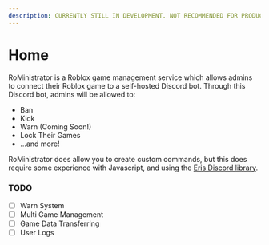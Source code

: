 ```yaml
---
description: CURRENTLY STILL IN DEVELOPMENT. NOT RECOMMENDED FOR PRODUCTION USE YET
---
```


# Home

RoMinistrator is a Roblox game management service which allows admins to connect their Roblox game to a self-hosted Discord bot. Through this Discord bot, admins will be allowed to:

* Ban
* Kick
* Warn (Coming Soon!)
* Lock Their Games
* ...and more!

RoMinistrator does allow you to create custom commands, but this does require some experience with Javascript, and using the [Eris Discord library](https://abal.moe/Eris/).

### TODO

* [ ] Warn System
* [ ] Multi Game Management
* [ ] Game Data Transferring
* [ ] User Logs
